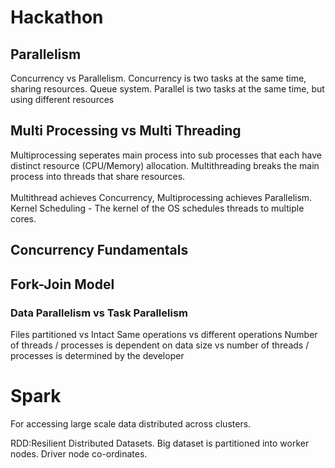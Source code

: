 # Hackathon
## Parallelism
Concurrency vs Parallelism. Concurrency is two tasks at the same time, sharing resources. Queue system. Parallel is two tasks at the same time, but using different resources<br/>
## Multi Processing vs Multi Threading
Multiprocessing seperates main process into sub processes that each have distinct resource (CPU/Memory) allocation. Multithreading breaks the main process into threads that share resources.<br/><br/>
Multithread achieves Concurrency, Multiprocessing achieves Parallelism.<br/>
Kernel Scheduling - The kernel of the OS schedules threads to multiple cores.
## Concurrency Fundamentals
## Fork-Join Model
### Data Parallelism vs Task Parallelism
Files partitioned vs Intact
Same operations  vs different operations
Number of threads / processes is dependent on data size vs number of threads / processes is determined by the developer


# Spark
For accessing large scale data distributed across clusters.

RDD:Resilient Distributed Datasets.  Big dataset is partitioned into worker nodes. Driver node co-ordinates. 